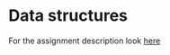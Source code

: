 # Data structures
For the assignment description look [here](PhaseB/cs240_phaseB_eng_translated.pdf)
